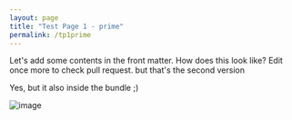 ```yaml
---
layout: page
title: "Test Page 1 - prime"
permalink: /tp1prime
---
```

Let's add some contents in the front matter.
How does this look like?
Edit once more to check pull request.
but that's the second version 

Yes, but it also inside the bundle ;) 

![image](https://github.com/user-attachments/assets/7bda1c50-b82e-4687-8bc8-88ba4868e32f)
